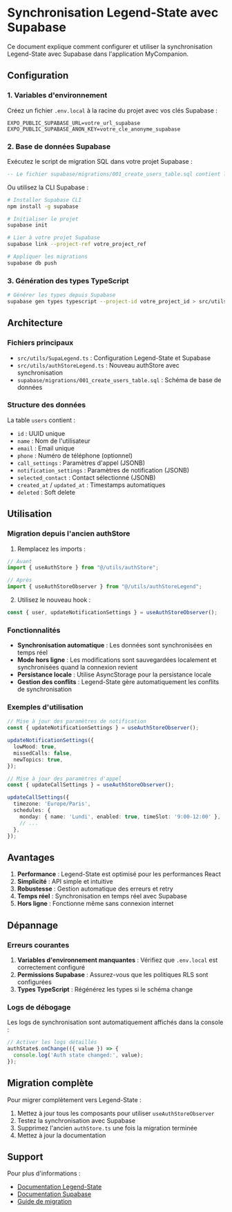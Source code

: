 # Synchronisation Legend-State avec Supabase

Ce document explique comment configurer et utiliser la synchronisation Legend-State avec Supabase dans l'application MyCompanion.

## Configuration

### 1. Variables d'environnement

Créez un fichier `.env.local` à la racine du projet avec vos clés Supabase :

```env
EXPO_PUBLIC_SUPABASE_URL=votre_url_supabase
EXPO_PUBLIC_SUPABASE_ANON_KEY=votre_cle_anonyme_supabase
```

### 2. Base de données Supabase

Exécutez le script de migration SQL dans votre projet Supabase :

```sql
-- Le fichier supabase/migrations/001_create_users_table.sql contient le script complet
```

Ou utilisez la CLI Supabase :

```bash
# Installer Supabase CLI
npm install -g supabase

# Initialiser le projet
supabase init

# Lier à votre projet Supabase
supabase link --project-ref votre_project_ref

# Appliquer les migrations
supabase db push
```

### 3. Génération des types TypeScript

```bash
# Générer les types depuis Supabase
supabase gen types typescript --project-id votre_project_id > src/utils/database.types.ts
```

## Architecture

### Fichiers principaux

- `src/utils/SupaLegend.ts` : Configuration Legend-State et Supabase
- `src/utils/authStoreLegend.ts` : Nouveau authStore avec synchronisation
- `supabase/migrations/001_create_users_table.sql` : Schéma de base de données

### Structure des données

La table `users` contient :
- `id` : UUID unique
- `name` : Nom de l'utilisateur
- `email` : Email unique
- `phone` : Numéro de téléphone (optionnel)
- `call_settings` : Paramètres d'appel (JSONB)
- `notification_settings` : Paramètres de notification (JSONB)
- `selected_contact` : Contact sélectionné (JSONB)
- `created_at` / `updated_at` : Timestamps automatiques
- `deleted` : Soft delete

## Utilisation

### Migration depuis l'ancien authStore

1. Remplacez les imports :
```typescript
// Avant
import { useAuthStore } from "@/utils/authStore";

// Après
import { useAuthStoreObserver } from "@/utils/authStoreLegend";
```

2. Utilisez le nouveau hook :
```typescript
const { user, updateNotificationSettings } = useAuthStoreObserver();
```

### Fonctionnalités

- **Synchronisation automatique** : Les données sont synchronisées en temps réel
- **Mode hors ligne** : Les modifications sont sauvegardées localement et synchronisées quand la connexion revient
- **Persistance locale** : Utilise AsyncStorage pour la persistance locale
- **Gestion des conflits** : Legend-State gère automatiquement les conflits de synchronisation

### Exemples d'utilisation

```typescript
// Mise à jour des paramètres de notification
const { updateNotificationSettings } = useAuthStoreObserver();

updateNotificationSettings({
  lowMood: true,
  missedCalls: false,
  newTopics: true,
});

// Mise à jour des paramètres d'appel
const { updateCallSettings } = useAuthStoreObserver();

updateCallSettings({
  timezone: 'Europe/Paris',
  schedules: {
    monday: { name: 'Lundi', enabled: true, timeSlot: '9:00-12:00' },
    // ...
  },
});
```

## Avantages

1. **Performance** : Legend-State est optimisé pour les performances React
2. **Simplicité** : API simple et intuitive
3. **Robustesse** : Gestion automatique des erreurs et retry
4. **Temps réel** : Synchronisation en temps réel avec Supabase
5. **Hors ligne** : Fonctionne même sans connexion internet

## Dépannage

### Erreurs courantes

1. **Variables d'environnement manquantes** : Vérifiez que `.env.local` est correctement configuré
2. **Permissions Supabase** : Assurez-vous que les politiques RLS sont configurées
3. **Types TypeScript** : Régénérez les types si le schéma change

### Logs de débogage

Les logs de synchronisation sont automatiquement affichés dans la console :

```typescript
// Activer les logs détaillés
authState$.onChange(({ value }) => {
  console.log('Auth state changed:', value);
});
```

## Migration complète

Pour migrer complètement vers Legend-State :

1. Mettez à jour tous les composants pour utiliser `useAuthStoreObserver`
2. Testez la synchronisation avec Supabase
3. Supprimez l'ancien `authStore.ts` une fois la migration terminée
4. Mettez à jour la documentation

## Support

Pour plus d'informations :
- [Documentation Legend-State](https://legendapp.com/open-source/legend-state/)
- [Documentation Supabase](https://supabase.com/docs)
- [Guide de migration](https://legendapp.com/open-source/legend-state/docs/migration) 